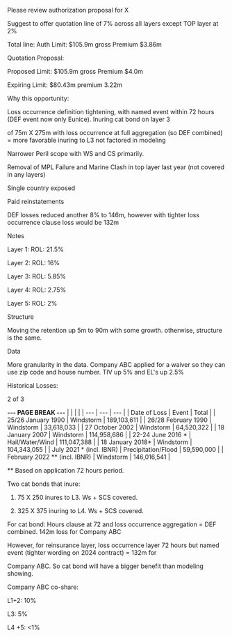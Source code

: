 Please review authorization proposal for X

Suggest to offer quotation line of 7% across all layers except TOP layer at 2%

Total line: Auth Limit: $105.9m gross Premium $3.86m

Quotation Proposal:

Proposed Limit: $105.9m gross Premium $4.0m

Expiring Limit: $80.43m premium 3.22m

Why this opportunity:

Loss occurrence definition tightening, with named event within 72 hours (DEF event now only Eunice). Inuring cat bond on layer 3

of 75m X 275m with loss occurrence at full aggregation (so DEF combined) = more favorable inuring to L3 not factored in modeling

Narrower Peril scope with WS and CS primarily.

Removal of MPL Failure and Marine Clash in top layer last year (not covered in any layers)

Single country exposed

Paid reinstatements

DEF losses reduced another 8% to 146m, however with tighter loss occurrence clause loss would be 132m


Notes

Layer 1: ROL: 21.5%

Layer 2: ROL: 16%

Layer 3: ROL: 5.85%

Layer 4: ROL: 2.75%

Layer 5: ROL: 2%


Structure

Moving the retention up 5m to 90m with some growth. otherwise, structure is the same.

Data

More granularity in the data. Company ABC applied for a waiver so they can use zip code and house number. TIV up 5% and EL's up 2.5%

Historical Losses:

2 of 3

**--- PAGE BREAK ---**
|  |  |  |
| --- | --- | --- |
| Date of Loss | Event | Total |
| 25/26 January 1990 | Windstorm | 189,103,611 |
| 26/28 February 1990 | Windstorm | 33,618,033 |
| 27 October 2002 | Windstorm | 64,520,322 |
| 18 January 2007 | Windstorm | 114,958,686 |
| 22-24 June 2016 * | Hail/Water/Wind | 111,047,388 |
| 18 January 2018* | Windstorm | 104,343,055 |
| July 2021 * (incl. IBNR) | Precipitation/Flood | 59,590,000 |
| February 2022 ** (incl. IBNR) | Windstorm | 146,016,541 |

** Based on application 72 hours period.

Two cat bonds that inure:

1. 75 X 250 inures to L3. Ws + SCS covered.

2. 325 X 375 inuring to L4. Ws + SCS covered.

For cat bond: Hours clause at 72 and loss occurrence aggregation = DEF combined. 142m loss for Company ABC

However, for reinsurance layer, loss occurrence layer 72 hours but named event (tighter wording on 2024 contract) = 132m for

Company ABC. So cat bond will have a bigger benefit than modeling showing.

Company ABC co-share:

L1+2: 10%

L3: 5%

L4 +5: <1%


